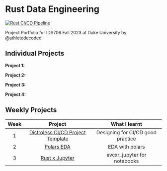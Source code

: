 # Rust Data Engineering

[![Rust CI/CD Pipeline](https://github.com/nogibjj/athletedecoded_data_engineering/actions/workflows/CICD.yml/badge.svg)](https://github.com/nogibjj/athletedecoded_data_engineering/actions/workflows/CICD.yml)

Project Portfolio for IDS706 Fall 2023 at Duke University by [@athletedecoded](https://github.com/athletedecoded)

## Individual Projects

**Project 1:** 

**Project 2:** 

**Project 3:** 

**Project 4:** 


## Weekly Projects

| Week  | Project                            | What I learnt                         |
|:---:  |:-------------:                      |:----:                                 |
| 1    | [Distroless CI/CD Project Template](https://github.com/athletedecoded/rust-distro-cicd)   | Designing for CI/CD good practice |
| 2    | [Polars EDA](./polars-eda)   | EDA with polars |
| 3    | [Rust x Jupyter](./rust-jupyter)   | evcxr_jupyter for notebooks |
